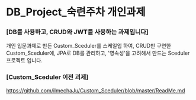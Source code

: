 # DB_Project_숙련주차 개인과제
### [DB를 사용하고, CRUD와 JWT를 사용하는 과제입니다]
개인 입문과제로 만든 Custom_Sceduler를 스케일업 하여, CRUD만 구연한 Custom_Sceduler에, JPA로 DB를 관리하고, '영속성'을 고려해서 만드는 Sceduler 프로젝트 입니다.

### [Custom_Sceduler 이전 괴제]
https://github.com/ilmechaJu/Custom_Sceduler/blob/master/ReadMe.md
